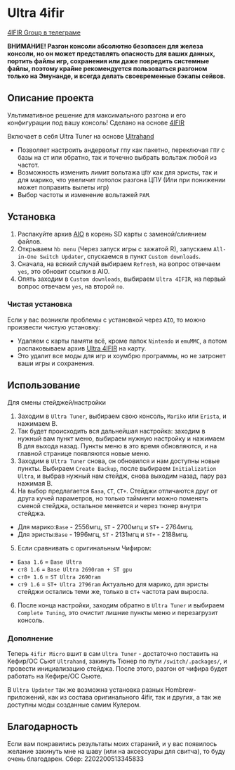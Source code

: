 # Ultra 4ifir

[4IFIR Group в телеграме](https://t.me/For4ifir)

**ВНИМАНИЕ! Разгон консоли абсолютно безопасен для железа консоли, но он может представлять опасность для ваших данных, портить файлы игр, сохранения или даже повредить системные файлы, поэтому крайне рекомендуется пользоваться разгоном только на Эмунанде, и всегда делать своевременные бэкапы сейвов.**

## Описание проекта
Ультимативное решение для максимального разгона и его конфигурации под вашу консоль!
Сделано на основе [4IFIR](https://github.com/rashevskyv/4IFIR)

Включает в себя Ultra Tuner на основе [Ultrahand](https://github.com/ppkantorski/Ultrahand-Overlay)
- Позволяет настроить андервольт гпу как пакетно, переключая `ГПУ` с базы на ст или обратно, так и точечно выбрать вольтаж любой из частот.
- Возможность изменить лимит вольтажа `ЦПУ` как для эристы, так и для марико, что увеличит потолок разгона ЦПУ (Или при понижении может поправить вылеты игр)
- Выбор частоты и изменение вольтажей `РАМ`.

## Установка

1. Распакуйте архив [AIO](https://github.com/redraz/Ultra-4ifir/raw/main/AIO/AIO.zip) в корень SD карты с заменой/слиянием файлов.
2. Открываем `hb menu` (Через запуск игры с зажатой R), запускаем `All-in-One Switch Updater`, спускаемся в пункт `Custom downloads`.
3. Сначала, на всякий случай выбираем `Refresh`, на вопрос отвечаем `yes`, это обновит ссылки в AIO.
4. Опять заходим в `Custom downloads`, выбираем `Ultra 4IFIR`, на первый вопрос отвечаем `yes`, на второй `no`.

### Чистая установка
Если у вас возникли проблемы с установкой через `AIO`, то можно произвести чистую установку:
- Удаляем с карты памяти всё, кроме папок `Nintendo` и `emuMMC`, а потом распаковываем архив [Ultra 4IFIR](https://github.com/redraz/Ultra-4ifir/releases/latest/download/Ultra.4IFIR.zip) на карту.
- Это удалит все моды для игр и хоумбрю программы, но не затронет ваши игры и сохранения.


## Использование
Для смены стейджей/настройки
1. Заходим в `Ultra Tuner`, выбираем свою консоль, `Mariko` или `Erista`, и нажимаем B.
2. Так будет происходить вся дальнейшая настройка: заходим в нужный вам пункт меню, выбираем нужную настройку и нажимаем B для выхода назад. Пункты меню в это время обновляются, и на главной странице появляются новые меню.
3. Заходим в `Ultra Tuner` снова, он обновился и нам доступны новые пункты. Выбираем `Create Backup`, после выбираем `Initialization Ultra`, и выбрав нужный нам стейдж, снова выходим назад, пару раз нажимая B.
4. На выбор предлагается `База`, `СТ`, `СТ+`. Стейджи отличаются друг от друга кучей параметров, но только тайминги можно поменять сменой стейджа, остальное меняется и через тюнер внутри стейджа.
- Для марико:`Base` - 2556мгц, `ST` - 2700мгц и `ST+` - 2764мгц.
- Для эристы:`Base` - 1996мгц, `ST` - 2131мгц и `ST+` - 2188мгц.
5. Если сравнивать с оригинальным Чифиром:
- `База 1.6` = `Base Ultra`
- `ст8 1.6`  = `Base Ultra 2690ram + ST gpu`
- `ст8+ 1.6` = `ST Ultra 2690ram`
- `ст9 1.6`  = `ST+ Ultra 2796ram`
Актуально для марико, для эристы стейджи остались теми же, только в ст+ частота рам выросла.
6. После конца настройки, заходим обратно в `Ultra Tuner` и выбираем `Complete Tuning`, это очистит лишние пункты меню и перезагрузит консоль.


### Дополнение

Теперь `4ifir Micro` вшит в сам `Ultra Tuner` - достаточно поставить на Кефир/ОС Сьют `Ultrahand`, закинуть Тюнер по пути `/switch/.packages/`, и провести инициализацию стейджа. После этого, разгон от чифира будет работать на Кефире/ОС Сьюте.

В `Ultra Updater` так же возможна установка разных Hombrew-приложений, как из состава оригинального 4ifir, так и других, а так же доступны моды созданные самим Кулером.


## Благодарность

Если вам понравились результаты моих стараний, и у вас появилось желание закинуть мне на шаву (или на аксессуары для свитча), то буду очень благодарен.
Сбер: 2202200513345833
